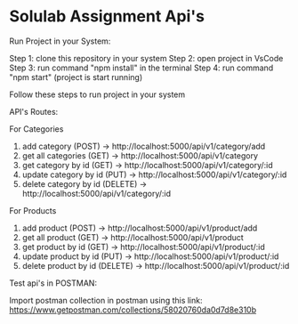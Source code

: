 # Solulab Assignment Api's

Run Project in your System:

Step 1: clone this repository in your system
Step 2: open project in VsCode 
Step 3: run command "npm install" in the terminal
Step 4: run command "npm start" (project is start running)

Follow these steps to run project in your system

API's Routes:

For Categories

1. add category (POST) -> http://localhost:5000/api/v1/category/add
2. get all categories (GET) -> http://localhost:5000/api/v1/category
3. get category by id (GET) -> http://localhost:5000/api/v1/category/:id
4. update category by id (PUT) -> http://localhost:5000/api/v1/category/:id
5. delete category by id (DELETE) -> http://localhost:5000/api/v1/category/:id

For Products

1. add product (POST) -> http://localhost:5000/api/v1/product/add
2. get all product (GET) -> http://localhost:5000/api/v1/product
3. get product by id (GET) -> http://localhost:5000/api/v1/product/:id
4. update product by id (PUT) -> http://localhost:5000/api/v1/product/:id
5. delete product by id (DELETE) -> http://localhost:5000/api/v1/product/:id


Test api's in POSTMAN:

Import postman collection in postman using this link:
https://www.getpostman.com/collections/58020760da0d7d8e310b
